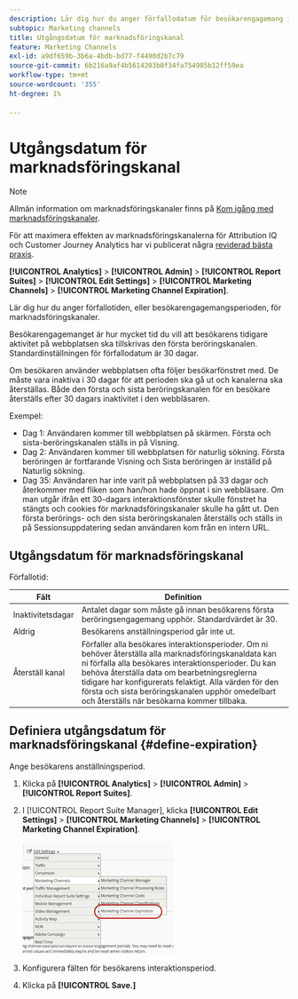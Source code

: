```yaml
---
description: Lär dig hur du anger förfallodatum för besökarengagemang i marknadsföringskanaler.
subtopic: Marketing channels
title: Utgångsdatum för marknadsföringskanal
feature: Marketing Channels
exl-id: a9df659b-3b6a-4bdb-bd77-f4490d2b7c79
source-git-commit: 6b216a9af4b5614203b0f34fa754985b12ff59ea
workflow-type: tm+mt
source-wordcount: '355'
ht-degree: 1%

---
```


# Utgångsdatum för marknadsföringskanal

>[!NOTE]
>
> Allmän information om marknadsföringskanaler finns på [Kom igång med marknadsföringskanaler](/help/components/c-marketing-channels/c-getting-started-mchannel.md).
>
> För att maximera effekten av marknadsföringskanalerna för Attribution IQ och Customer Journey Analytics har vi publicerat några [reviderad bästa praxis](/help/components/c-marketing-channels/mchannel-best-practices.md).

**[!UICONTROL Analytics]** > **[!UICONTROL Admin]** > **[!UICONTROL Report Suites]** > **[!UICONTROL Edit Settings]** > **[!UICONTROL Marketing Channels]** > **[!UICONTROL Marketing Channel Expiration]**.

Lär dig hur du anger förfallotiden, eller besökarengagemangsperioden, för marknadsföringskanaler.

Besökarengagemanget är hur mycket tid du vill att besökarens tidigare aktivitet på webbplatsen ska tillskrivas den första beröringskanalen. Standardinställningen för förfallodatum är 30 dagar.

Om besökaren använder webbplatsen ofta följer besökarfönstret med. De måste vara inaktiva i 30 dagar för att perioden ska gå ut och kanalerna ska återställas. Både den första och sista beröringskanalen för en besökare återställs efter 30 dagars inaktivitet i den webbläsaren.

Exempel:

* Dag 1: Användaren kommer till webbplatsen på skärmen. Första och sista-beröringskanalen ställs in på Visning.
* Dag 2: Användaren kommer till webbplatsen för naturlig sökning. Första beröringen är fortfarande Visning och Sista beröringen är inställd på Naturlig sökning.
* Dag 35: Användaren har inte varit på webbplatsen på 33 dagar och återkommer med fliken som han/hon hade öppnat i sin webbläsare. Om man utgår ifrån ett 30-dagars interaktionsfönster skulle fönstret ha stängts och cookies för marknadsföringskanaler skulle ha gått ut. Den första berörings- och den sista beröringskanalen återställs och ställs in på Sessionsuppdatering sedan användaren kom från en intern URL.

## Utgångsdatum för marknadsföringskanal

Förfallotid:

| Fält | Definition |
|--- |--- |
| Inaktivitetsdagar | Antalet dagar som måste gå innan besökarens första beröringsengagemang upphör. Standardvärdet är 30. |
| Aldrig | Besökarens anställningsperiod går inte ut. |
| Återställ kanal | Förfaller alla besökares interaktionsperioder.  Om ni behöver återställa alla marknadsföringskanaldata kan ni förfalla alla besökares interaktionsperioder. Du kan behöva återställa data om bearbetningsreglerna tidigare har konfigurerats felaktigt. Alla värden för den första och sista beröringskanalen upphör omedelbart och återställs när besökarna kommer tillbaka. |

## Definiera utgångsdatum för marknadsföringskanal {#define-expiration}

Ange besökarens anställningsperiod.

1. Klicka på **[!UICONTROL Analytics]** > **[!UICONTROL Admin]** > **[!UICONTROL Report Suites]**.
2. I [!UICONTROL Report Suite Manager], klicka **[!UICONTROL Edit Settings]** > **[!UICONTROL Marketing Channels]** > **[!UICONTROL Marketing Channel Expiration]**.

   ![](assets/mchannel_expiration.png)

3. Konfigurera fälten för besökarens interaktionsperiod.
4. Klicka på **[!UICONTROL Save.]**
